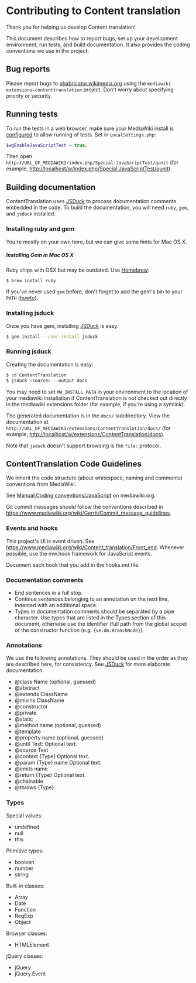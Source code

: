 # Contributing to Content translation

Thank you for helping us develop Content translation!

This document describes how to report bugs, set up your development
environment, run tests, and build documentation. It also provides the coding
conventions we use in the project.

## Bug reports

Please report bugs to [phabricator.wikimedia.org](https://phabricator.wikimedia.org)
using the `mediawiki-extensions-contenttranslation` project. Don't worry about
specifying priority or security.

## Running tests

To run the tests in a web browser, make sure your MediaWiki install is
[configured](https://www.mediawiki.org/wiki/Manual:JavaScript_unit_testing) to
allow running of tests. Set in `LocalSettings.php`:
```php
$wgEnableJavaScriptTest = true;
```

Then open `http://URL_OF_MEDIAWIKI/index.php/Special:JavaScriptTest/qunit`
(for example, <http://localhost/w/index.php/Special:JavaScriptTest/qunit>).

## Building documentation

ContentTranslation uses [JSDuck](https://github.com/senchalabs/jsduck) to
process documentation comments embedded in the code. To build the documentation,
you will need `ruby`, `gem`, and `jsduck` installed.

### Installing ruby and gem

You're mostly on your own here, but we can give some hints for Mac OS X.

##### Installing Gem in Mac OS X
Ruby ships with OSX but may be outdated. Use [Homebrew](http://mxcl.github.com/homebrew/):
```sh
$ brew install ruby
```

If you've never used `gem` before, don't forget to add the gem's bin to your
`PATH` ([howto](http://stackoverflow.com/a/14138490/319266)).

### Installing jsduck

Once you have gem, installing [JSDuck](https://github.com/senchalabs/jsduck) is easy:
```sh
$ gem install --user-install jsduck
```

### Running jsduck

Creating the documentation is easy:
```sh
$ cd ContentTranslation
$ jsduck <source> --output docs
```

You may need to set `MW_INSTALL_PATH` in your environment to the location of
your mediawiki installation if ContentTranslation is not checked out directly
in the mediawiki extensions folder (for example, if you're using a symlink).

The generated documentation is in the `docs/` subdirectory.  View the
documentation at
`http://URL_OF_MEDIAWIKI/extensions/ContentTranslation/docs/`
(for example, <http://localhost/w/extensions/ContentTranslation/docs>).

Note that `jsduck` doesn't support browsing is the `file:` protocol.

## ContentTranslation Code Guidelines

We inherit the code structure (about whitespace, naming and comments)
conventions from MediaWiki.

See [Manual:Coding conventions/JavaScript](https://www.mediawiki.org/wiki/Manual:Coding_conventions/JavaScript)
on mediawiki.org.

Git commit messages should follow the conventions described in
<https://www.mediawiki.org/wiki/Gerrit/Commit_message_guidelines>.

### Events and hooks

This project's UI is event driven. See https://www.mediawiki.org/wiki/Content_translation/Front_end.
Whenever possible, use the mw.hook framework for JavaScript events.

Document each hook that you add in the hooks.md file.

### Documentation comments

* End sentences in a full stop.
* Continue sentences belonging to an annotation on the next line, indented with an
  additional space.
* Types in documentation comments should be separated by a pipe character. Use types
  that are listed in the Types section of this document, otherwise use the identifier
  (full path from the global scope) of the constructor function (e.g. `{ve.dm.BranchNode}`).

### Annotations

We use the following annotations. They should be used in the order as they are described
here, for consistency. See [JSDuck](https://github.com/senchalabs/jsduck/wiki)
for more elaborate documentation.

* @class Name (optional, guessed)
* @abstract
* @extends ClassName
* @mixins ClassName
* @constructor
* @private
* @static
* @method name (optional, guessed)
* @template
* @property name (optional, guessed)
* @until Text: Optional text.
* @source Text
* @context {Type} Optional text.
* @param {Type} name Optional text.
* @emits name
* @return {Type} Optional text.
* @chainable
* @throws {Type}

### Types

Special values:
* undefined
* null
* this

Primitive types:
* boolean
* number
* string

Built-in classes:
* Array
* Date
* Function
* RegExp
* Object

Browser classes:
* HTMLElement

jQuery classes:
* jQuery
* jQuery.Event
